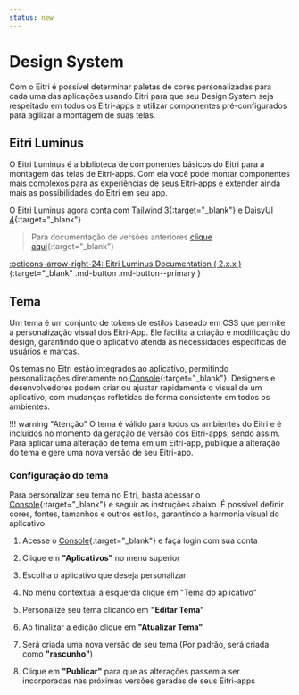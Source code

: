 ```yaml
---
status: new
---
```


# Design System

Com o Eitri é possível determinar paletas de cores personalizadas para cada uma das aplicações usando Eitri para que seu Design System seja respeitado em todos os Eitri-apps e utilizar componentes pré-configurados para agilizar a montagem de suas telas.

## Eitri Luminus

O Eitri Luminus é a biblioteca de componentes básicos do Eitri para a montagem das telas de Eitri-apps. Com ela você pode montar componentes mais complexos para as experiências de seus Eitri-apps e extender ainda mais as possibilidades do Eitri em seu app.

O Eitri Luminus agora conta com [Tailwind 3](https://v3.tailwindcss.com/){:target="_blank"} e [DaisyUI 4](https://v4.daisyui.com/){:target="_blank"}

> Para documentação de versões anteriores [clique aqui](https://cdn.83io.com.br/library/luminus-ui/doc/1.83.0/){:target="_blank"}

[:octicons-arrow-right-24: Eitri Luminus Documentation ( 2.x.x )](https://cdn.83io.com.br/library/luminus-ui/doc/2.3.6/){:target="_blank" .md-button .md-button--primary }

## Tema

Um tema é um conjunto de tokens de estilos baseado em CSS que permite a personalização visual dos Eitri-App. Ele facilita a criação e modificação do design, garantindo que o aplicativo atenda às necessidades específicas de usuários e marcas.

Os temas no Eitri estão integrados ao aplicativo, permitindo personalizações diretamente no [Console](https://console.eitri.tech/){:target="_blank"}. Designers e desenvolvedores podem criar ou ajustar rapidamente o visual de um aplicativo, com mudanças refletidas de forma consistente em todos os ambientes.


!!! warning "Atenção"
    O tema é válido para todos os ambientes do Eitri e é incluídos no momento da geração de versão dos Eitri-apps, sendo assim. Para aplicar uma alteração de tema em um Eitri-app, publique a alteração do tema e gere uma nova versão de seu Eitri-app.


### Configuração do tema
Para personalizar seu tema no Eitri, basta acessar o [Console](https://console.eitri.tech/){:target="_blank"} e seguir as instruções abaixo. É possível definir cores, fontes, tamanhos e outros estilos, garantindo a harmonia visual do aplicativo.

1. Acesse o [Console](https://console.eitri.tech/){:target="_blank"} e faça login com sua conta

2. Clique em **"Aplicativos"** no menu superior

3. Escolha o aplicativo que deseja personalizar

4. No menu contextual a esquerda clique em "Tema do aplicativo"

5. Personalize seu tema clicando em **"Editar Tema"**

6. Ao finalizar a edição clique em **"Atualizar Tema"**

7. Será criada uma nova versão de seu tema (Por padrão, será criada como **"rascunho"**)

8. Clique em **"Publicar"** para que as alterações passem a ser incorporadas nas próximas versões geradas de seus Eitri-apps
